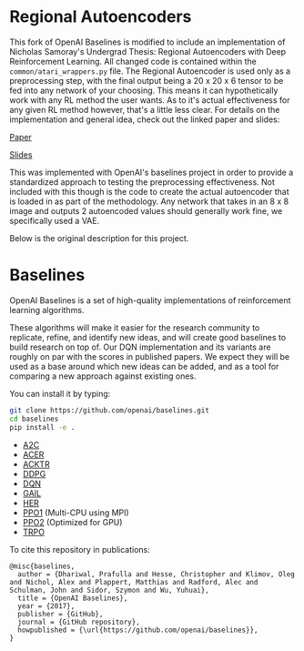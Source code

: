 # Regional Autoencoders 

This fork of OpenAI Baselines is modified to include an implementation of Nicholas Samoray's Undergrad Thesis: Regional Autoencoders with Deep Reinforcement Learning. All changed code is contained within the ```common/atari_wrappers.py``` file. The Regional Autoencoder is used only as a preprocessing step, with the final output being a 20 x 20 x 6 tensor to be fed into any network of your choosing. This means it can hypothetically work with any RL method the user wants. As to it's actual effectiveness for any given RL method however, that's a little less clear. For details on the implementation and general idea, check out the linked paper and slides:

[Paper](https://drive.google.com/file/d/0ByPtgS8fLWfQZ2pwZUVPT00xYVVUYS1hbEc4SzJFVjNQLUVJ/view?usp=sharing)

[Slides](https://docs.google.com/presentation/d/140BnuztjXdWlSPe8wHoPKsaLIMEI2QoChnVOQfIWVT4/edit?usp=sharing)

This was implemented with OpenAI's baselines project in order to provide a standardized approach to testing the preprocessing effectiveness. Not included with this though is the code to create the actual autoencoder that is loaded in as part of the methodology. Any network that takes in an 8 x 8 image and outputs 2 autoencoded values should generally work fine, we specifically used a VAE. 

Below is the original description for this project.
<!--
<img src="data/logo.jpg" width=25% align="right" /> 
-->

# Baselines

OpenAI Baselines is a set of high-quality implementations of reinforcement learning algorithms.

These algorithms will make it easier for the research community to replicate, refine, and identify new ideas, and will create good baselines to build research on top of. Our DQN implementation and its variants are roughly on par with the scores in published papers. We expect they will be used as a base around which new ideas can be added, and as a tool for comparing a new approach against existing ones. 

You can install it by typing:

```bash
git clone https://github.com/openai/baselines.git
cd baselines
pip install -e .
```

- [A2C](baselines/a2c)
- [ACER](baselines/acer)
- [ACKTR](baselines/acktr)
- [DDPG](baselines/ddpg)
- [DQN](baselines/deepq)
- [GAIL](baselines/gail)
- [HER](baselines/her)
- [PPO1](baselines/ppo1) (Multi-CPU using MPI)
- [PPO2](baselines/ppo2) (Optimized for GPU)
- [TRPO](baselines/trpo_mpi)

To cite this repository in publications:

    @misc{baselines,
      author = {Dhariwal, Prafulla and Hesse, Christopher and Klimov, Oleg and Nichol, Alex and Plappert, Matthias and Radford, Alec and Schulman, John and Sidor, Szymon and Wu, Yuhuai},
      title = {OpenAI Baselines},
      year = {2017},
      publisher = {GitHub},
      journal = {GitHub repository},
      howpublished = {\url{https://github.com/openai/baselines}},
    }
